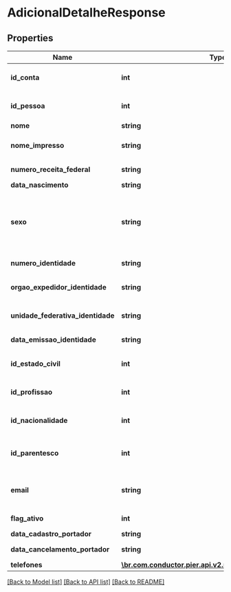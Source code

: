 # AdicionalDetalheResponse

## Properties
Name | Type | Description | Notes
------------ | ------------- | ------------- | -------------
**id_conta** | **int** | C\u00C3\u00B3digo de identifica\u00C3\u00A7\u00C3\u00A3o da Conta para cadastro do Adicional | [optional] 
**id_pessoa** | **int** | C\u00C3\u00B3digo de identifica\u00C3\u00A7\u00C3\u00A3o da Pessoa Adicional | [optional] 
**nome** | **string** | Nome completo do Adicional | [optional] 
**nome_impresso** | **string** | Nome do Adicional que ser\u00C3\u00A1 gravado no Cart\u00C3\u00A3o | [optional] 
**numero_receita_federal** | **string** | N\u00C3\u00BAmero do CPF ou CNPJ do Adicional | [optional] 
**data_nascimento** | **string** | Data de Nascimento do Adicional | [optional] 
**sexo** | **string** | C\u00C3\u00B3digo de identifica\u00C3\u00A7\u00C3\u00A3o do sexo da Pessoa, quando PF, sendo: (\&quot;M\&quot;: Masculino), (\&quot;F\&quot;: Feminino), (\&quot;O\&quot;: Outro), (\&quot;N\&quot;: N\u00C3\u00A3o Especificado). | [optional] 
**numero_identidade** | **string** | N\u00C3\u00BAmero do Documento de Identidade do Adicional | [optional] 
**orgao_expedidor_identidade** | **string** | Nome do Org\u00C3\u00A3o Emissor do Documento de Identidade do Adicional | [optional] 
**unidade_federativa_identidade** | **string** | Sigla da Unidade Federativa onde o Documento de Identidade do Adicional foi emitido | [optional] 
**data_emissao_identidade** | **string** | Data de emiss\u00C3\u00A3o do Documento de Identidade do Adicional | [optional] 
**id_estado_civil** | **int** | C\u00C3\u00B3digo de identifica\u00C3\u00A7\u00C3\u00A3o do Estado Civil do Adicional | [optional] 
**id_profissao** | **int** | C\u00C3\u00B3digo de identifica\u00C3\u00A7\u00C3\u00A3o da Profissao do Adicional | [optional] 
**id_nacionalidade** | **int** | C\u00C3\u00B3digo de identifica\u00C3\u00A7\u00C3\u00A3o da Nacionalidade do Adicional | [optional] 
**id_parentesco** | **int** | C\u00C3\u00B3digo de identifica\u00C3\u00A7\u00C3\u00A3o do Parentesco do Adicional com o Titular | [optional] 
**email** | **string** | C\u00C3\u00B3digo de identifica\u00C3\u00A7\u00C3\u00A3o do Parentesco do Adicional com o Titular | [optional] 
**flag_ativo** | **int** | Indica se o adicional est\u00C3\u00A1 ativo = 1 ou inativo = 0 | [optional] 
**data_cadastro_portador** | **string** | Indica a data de cadastro do adicional | [optional] 
**data_cancelamento_portador** | **string** | Indica a data de cancelamento do adicional | [optional] 
**telefones** | [**\br.com.conductor.pier.api.v2.model\TelefoneResponse[]**](TelefoneResponse.md) | Lista dos telefones do adicional | [optional] 

[[Back to Model list]](../README.md#documentation-for-models) [[Back to API list]](../README.md#documentation-for-api-endpoints) [[Back to README]](../README.md)


